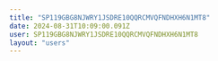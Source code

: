 ```yaml
---
title: "SP119GBG8NJWRY1JSDRE10QQRCMVQFNDHXH6N1MT8"
date: 2024-08-31T10:09:00.091Z
user: SP119GBG8NJWRY1JSDRE10QQRCMVQFNDHXH6N1MT8
layout: "users"
---
```

    